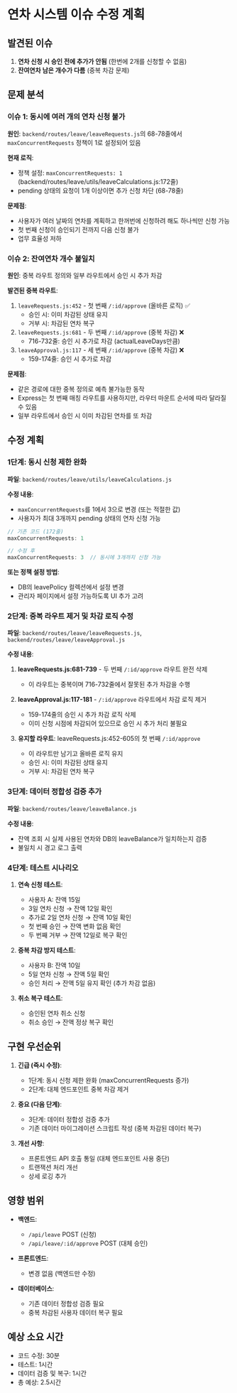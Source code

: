 # 연차 시스템 이슈 수정 계획

## 발견된 이슈
1. **연차 신청 시 승인 전에 추가가 안됨** (한번에 2개를 신청할 수 없음)
2. **잔여연차 남은 개수가 다름** (중복 차감 문제)

## 문제 분석

### 이슈 1: 동시에 여러 개의 연차 신청 불가
**원인**: `backend/routes/leave/leaveRequests.js`의 68-78줄에서 `maxConcurrentRequests` 정책이 1로 설정되어 있음

**현재 로직**:
- 정책 설정: `maxConcurrentRequests: 1` (backend/routes/leave/utils/leaveCalculations.js:172줄)
- pending 상태의 요청이 1개 이상이면 추가 신청 차단 (68-78줄)

**문제점**: 
- 사용자가 여러 날짜의 연차를 계획하고 한꺼번에 신청하려 해도 하나씩만 신청 가능
- 첫 번째 신청이 승인되기 전까지 다음 신청 불가
- 업무 효율성 저하

### 이슈 2: 잔여연차 개수 불일치
**원인**: 중복 라우트 정의와 일부 라우트에서 승인 시 추가 차감

**발견된 중복 라우트**:
1. `leaveRequests.js:452` - 첫 번째 `/:id/approve` (올바른 로직) ✅
   - 승인 시: 이미 차감된 상태 유지
   - 거부 시: 차감된 연차 복구
2. `leaveRequests.js:681` - 두 번째 `/:id/approve` (중복 차감) ❌
   - 716-732줄: 승인 시 추가로 차감 (actualLeaveDays만큼)
3. `leaveApproval.js:117` - 세 번째 `/:id/approve` (중복 차감) ❌
   - 159-174줄: 승인 시 추가로 차감

**문제점**:
- 같은 경로에 대한 중복 정의로 예측 불가능한 동작
- Express는 첫 번째 매칭 라우트를 사용하지만, 라우터 마운트 순서에 따라 달라질 수 있음
- 일부 라우트에서 승인 시 이미 차감된 연차를 또 차감

## 수정 계획

### 1단계: 동시 신청 제한 완화
**파일**: `backend/routes/leave/utils/leaveCalculations.js`

**수정 내용**:
- `maxConcurrentRequests`를 1에서 3으로 변경 (또는 적절한 값)
- 사용자가 최대 3개까지 pending 상태의 연차 신청 가능

```javascript
// 기존 코드 (172줄)
maxConcurrentRequests: 1

// 수정 후
maxConcurrentRequests: 3  // 동시에 3개까지 신청 가능
```

**또는 정책 설정 방법**:
- DB의 leavePolicy 컬렉션에서 설정 변경
- 관리자 페이지에서 설정 가능하도록 UI 추가 고려

### 2단계: 중복 라우트 제거 및 차감 로직 수정
**파일**: `backend/routes/leave/leaveRequests.js`, `backend/routes/leave/leaveApproval.js`

**수정 내용**:

1. **leaveRequests.js:681-739** - 두 번째 `/:id/approve` 라우트 완전 삭제
   - 이 라우트는 중복이며 716-732줄에서 잘못된 추가 차감을 수행

2. **leaveApproval.js:117-181** - `/:id/approve` 라우트에서 차감 로직 제거
   - 159-174줄의 승인 시 추가 차감 로직 삭제
   - 이미 신청 시점에 차감되어 있으므로 승인 시 추가 처리 불필요

3. **유지할 라우트**: leaveRequests.js:452-605의 첫 번째 `/:id/approve`
   - 이 라우트만 남기고 올바른 로직 유지
   - 승인 시: 이미 차감된 상태 유지
   - 거부 시: 차감된 연차 복구

### 3단계: 데이터 정합성 검증 추가
**파일**: `backend/routes/leave/leaveBalance.js`

**수정 내용**:
- 잔액 조회 시 실제 사용된 연차와 DB의 leaveBalance가 일치하는지 검증
- 불일치 시 경고 로그 출력
 
### 4단계: 테스트 시나리오

1. **연속 신청 테스트**:
   - 사용자 A: 잔액 15일
   - 3일 연차 신청 → 잔액 12일 확인
   - 추가로 2일 연차 신청 → 잔액 10일 확인
   - 첫 번째 승인 → 잔액 변화 없음 확인
   - 두 번째 거부 → 잔액 12일로 복구 확인

2. **중복 차감 방지 테스트**:
   - 사용자 B: 잔액 10일
   - 5일 연차 신청 → 잔액 5일 확인
   - 승인 처리 → 잔액 5일 유지 확인 (추가 차감 없음)

3. **취소 복구 테스트**:
   - 승인된 연차 취소 신청
   - 취소 승인 → 잔액 정상 복구 확인

## 구현 우선순위

1. **긴급 (즉시 수정)**:
   - 1단계: 동시 신청 제한 완화 (maxConcurrentRequests 증가)
   - 2단계: 대체 엔드포인트 중복 차감 제거

2. **중요 (다음 단계)**:
   - 3단계: 데이터 정합성 검증 추가
   - 기존 데이터 마이그레이션 스크립트 작성 (중복 차감된 데이터 복구)

3. **개선 사항**:
   - 프론트엔드 API 호출 통일 (대체 엔드포인트 사용 중단)
   - 트랜잭션 처리 개선
   - 상세 로깅 추가

## 영향 범위

- **백엔드**: 
  - `/api/leave` POST (신청)
  - `/api/leave/:id/approve` POST (대체 승인)
  
- **프론트엔드**: 
  - 변경 없음 (백엔드만 수정)
  
- **데이터베이스**:
  - 기존 데이터 정합성 검증 필요
  - 중복 차감된 사용자 데이터 복구 필요

## 예상 소요 시간
- 코드 수정: 30분
- 테스트: 1시간
- 데이터 검증 및 복구: 1시간
- 총 예상: 2.5시간